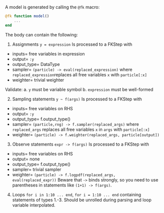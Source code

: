 A model is generated by calling the `@fk` macro:

```julia
@fk function model()
    ...
end
```

The body can contain the following:

1. Assignments `y = expression`
Is processed to a FKStep with
- inputs= free variables in expression
- output= `:y`
- output_type= DataType
- sampler= `(particle) -> eval(replaced_expression)`
where `replaced_expression`replaces all free variables `x` with `particle[:x]`
- weighter= trivial weighter

Validate:
a. `y` must be variable symbol
b. `expression` must be well-formed

2. Sampling statements `y ~ f(args)`
Is processed to a FKStep with
- inputs= free variables on RHS
- output= `:y`
- output_type= f.output_type()
- sampler= `(particle,rng) -> f.sampler(replaced_args)`
where `replaced_args` replaces all free variables `x` in `args` with `particle[:x]`
- weighter= `(particle) -> f.weighter(replaced_args, particle[output])`

3. Observe statements `expr -> f(args)`
Is processed to a FKStep with
- inputs= free variables on RHS
- output= none
- output_type= f.output_type()
- sampler= trivial sampler
- weighter= `(particle) -> f.logpdf(replaced_args, eval(replaced_expr))`
Beware that `->` binds strongly, so you need to use parentheses in statements like `(1+1) -> f(args)`.

4. Loops `for i in 1:10 ... end`, `for i = 1:10 ... end` containing statements of types 1.-3.
Should be unrolled during parsing and loop variable interpolated.
